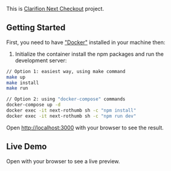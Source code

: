 This is [Clarifion Next Checkout]() project.

## Getting Started

First, you need to have ["Docker"](https://www.docker.com/) installed in your machine
then:

1. Initialize the container install the npm packages and run the development server:

```bash
// Option 1: easiest way, using make command
make up
make install
make run

// Option 2: using "docker-compose" commands
docker-compose up -d
docker exec -it next-rothumb sh -c "npm install"
docker exec -it next-rothumb sh -c "npm run dev"
```

Open [http://localhost:3000](http://localhost:3000) with your browser to see the result.

## Live Demo

Open []() with your browser to see a live preview.
